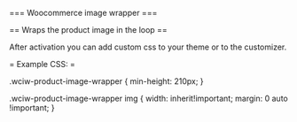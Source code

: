 === Woocommerce image wrapper ===

== Wraps the product image in the loop ==

After activation you can add custom css to your theme or to the customizer.

= Example CSS: =

.wciw-product-image-wrapper {
	min-height: 210px;
}

.wciw-product-image-wrapper img {
	width: inherit!important;
	margin: 0 auto !important;
}
